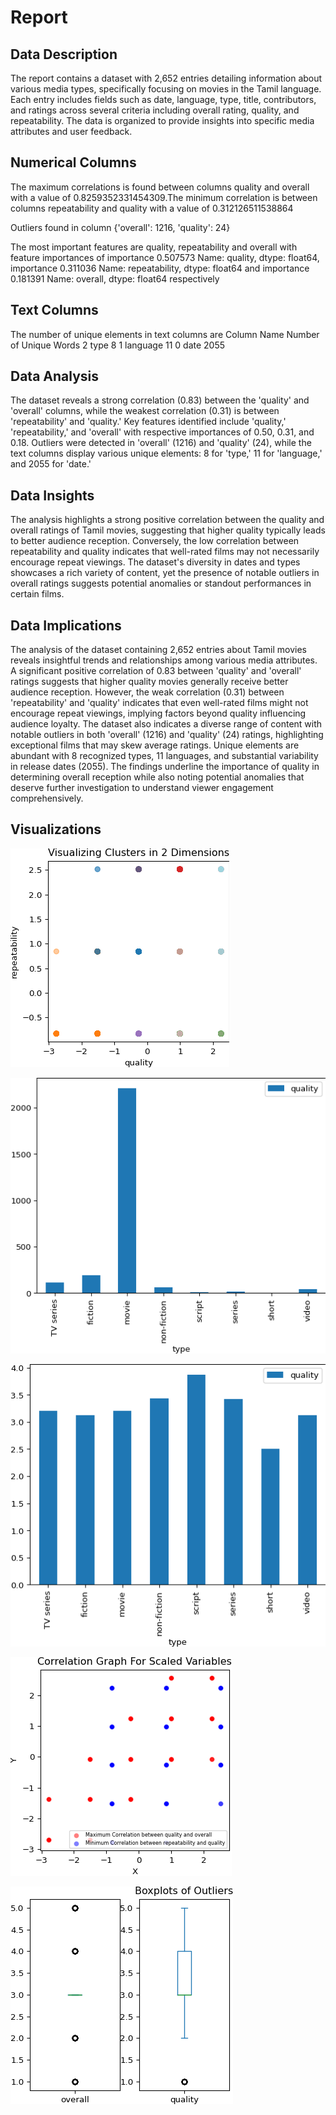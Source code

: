 # Report

## Data Description 
 
The report contains a dataset with 2,652 entries detailing information about various media types, specifically focusing on movies in the Tamil language. Each entry includes fields such as date, language, type, title, contributors, and ratings across several criteria including overall rating, quality, and repeatability. The data is organized to provide insights into specific media attributes and user feedback.
 
## Numerical Columns

The maximum correlations is found between columns quality and overall with a value of 0.8259352331454309.The minimum correlation is between columns repeatability and quality with a value of 0.312126511538864

Outliers found in column {'overall': 1216, 'quality': 24}

The most important features are quality, repeatability and overall with feature importances of importance    0.507573
Name: quality, dtype: float64, importance    0.311036
Name: repeatability, dtype: float64 and importance    0.181391
Name: overall, dtype: float64 respectively

## Text Columns

The number of unique elements in text columns are   Column Name  Number of Unique Words
2        type                       8
1    language                      11
0        date                    2055

## Data Analysis 

The dataset reveals a strong correlation (0.83) between the 'quality' and 'overall' columns, while the weakest correlation (0.31) is between 'repeatability' and 'quality.' Key features identified include 'quality,' 'repeatability,' and 'overall' with respective importances of 0.50, 0.31, and 0.18. Outliers were detected in 'overall' (1216) and 'quality' (24), while the text columns display various unique elements: 8 for 'type,' 11 for 'language,' and 2055 for 'date.'
 
## Data Insights 

The analysis highlights a strong positive correlation between the quality and overall ratings of Tamil movies, suggesting that higher quality typically leads to better audience reception. Conversely, the low correlation between repeatability and quality indicates that well-rated films may not necessarily encourage repeat viewings. The dataset's diversity in dates and types showcases a rich variety of content, yet the presence of notable outliers in overall ratings suggests potential anomalies or standout performances in certain films.
 
## Data Implications 

The analysis of the dataset containing 2,652 entries about Tamil movies reveals insightful trends and relationships among various media attributes. A significant positive correlation of 0.83 between 'quality' and 'overall' ratings suggests that higher quality movies generally receive better audience reception. However, the weak correlation (0.31) between 'repeatability' and 'quality' indicates that even well-rated films might not encourage repeat viewings, implying factors beyond quality influencing audience loyalty. The dataset also indicates a diverse range of content with notable outliers in both 'overall' (1216) and 'quality' (24) ratings, highlighting exceptional films that may skew average ratings. Unique elements are abundant with 8 recognized types, 11 languages, and substantial variability in release dates (2055). The findings underline the importance of quality in determining overall reception while also noting potential anomalies that deserve further investigation to understand viewer engagement comprehensively.

## Visualizations

![Cluster_visualization.png](/media/Cluster_visualization.png)

![Column_Visualization_count.png](/media/Column_Visualization_count.png)

![Column_Visualization_mean.png](/media/Column_Visualization_mean.png)

![correlation_graph.png](/media/correlation_graph.png)

![outlier_boxplots.png](/media/outlier_boxplots.png)


